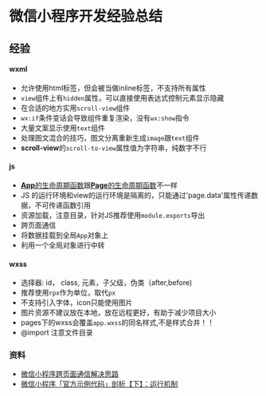 # 微信小程序开发经验总结

## 经验

#### wxml
* 允许使用html标签，但会被当做inline标签，不支持所有属性
* `view`组件上有`hidden`属性，可以直接使用表达式控制元素显示隐藏
* 在合适的地方实用`scroll-view`组件
* `wx:if`条件变话会导致组件重复渲染，没有`wx:show`指令
* 大量文案显示使用`text`组件
* 处理图文混合的技巧，图文分离重新生成`image`跟`text`组件
* **scroll-view**的`scroll-to-view`属性值为字符串，纯数字不行

#### js
* [**App**的生命周期函数](https://mp.weixin.qq.com/debug/wxadoc/dev/framework/app-service/app.html)跟[**Page**的生命周期函数](https://mp.weixin.qq.com/debug/wxadoc/dev/framework/app-service/page.html)不一样
* JS 的运行环境和view的运行环境是隔离的，只能通过'page.data'属性传递数据，不可传递函数引用
* 资源加载，注意目录，针对JS推荐使用`module.exports`导出
* 跨页面通信
 * 将数据挂载到全局`App`对象上
 * 利用一个全局对象进行中转

#### wxss
* 选择器: id， class, 元素，子父级，伪类（after,before)
* 推荐使用`rpx`作为单位，取代`px`
* 不支持引入字体，icon只能使用图片
* 图片资源不建议放在本地，放在远程更好，有助于减少项目大小
* pages下的wxss会覆盖`app.wxss`的同名样式,不是样式合并！！
* @import  注意文件目录 


### 资料

* [微信小程序跨页面通信解决思路](https://aotu.io/notes/2017/01/19/wxapp-event/)
* [微信小程序「官方示例代码」剖析【下】：运行机制](https://www.phodal.com/blog/weapp-demo-process-webkit-app/?nsukey=cbw1D89rau1XcmwnAo5Ib7iKGpLITR3NJF3q8pSDLOohaBDv%2F3OapTKAk7kl7RZ%2BFPFUcwQE4t2DVsJD3r5tmQ%3D%3D)